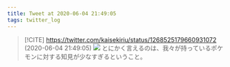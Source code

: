 ```yaml
---
title: Tweet at 2020-06-04 21:49:05
tags: twitter_log
---
```


> [!CITE] https://twitter.com/kaisekiriu/status/1268525179660931072 (2020-06-04 21:49:05)
> ![](https://twitter.com/kaisekiriu/status/1268525179660931072)
> とにかく言えるのは、我々が持っているポケモンに対する知見が少なすぎるということ。
